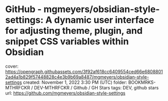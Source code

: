 # GitHub - mgmeyers/obsidian-style-settings: A dynamic user interface for adjusting theme, plugin, and snippet CSS variables within Obsidian

cover: https://opengraph.githubassets.com/3f92af618cc6409554ced66e68088012ad4a1b829f57448828c4e3b9b69a8487/mgmeyers/obsidian-style-settings
created: November 1, 2022 3:30 PM (UTC)
folder: BOOKMRKS-MTHRFCKR / DEV-MTHRFCKR / Github / GH Stars
tags: DEV, github stars
url: https://github.com/mgmeyers/obsidian-style-settings